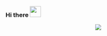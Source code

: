 ### Hi there <img src="https://media.giphy.com/media/hvRJCLFzcasrR4ia7z/giphy.gif" width="30px"/>

<div id="header" align="center">
  <img src="https://media.giphy.com/media/v1.Y2lkPTc5MGI3NjExbDlpZ3g3dng3MGcxdHAzb3dnanBlM2E0ZTFnNXF0djVkY3UxdzJ3ZSZlcD12MV9pbnRlcm5hbF9naWZfYnlfaWQmY3Q9cw/VPnfM9bmR0ZaQo3qtK/giphy.gif"
</div>
  <div id="badges">
   <img src="https://komarev.com/ghpvc/?username=Mikadiko&style=flat-square&color=red" alt=""/>
  
</div>
<!--
**Mikadiko/Mikadiko** is a ✨ _special_ ✨ repository because its `README.md` (this file) appears on your GitHub profile.

Here are some ideas to get you started:

- 🔭 I’m currently working on ...
- 🌱 I’m currently learning ...
- 👯 I’m looking to collaborate on ...
- 🤔 I’m looking for help with ...
- 💬 Ask me about ...
- 📫 How to reach me: ...
- 😄 Pronouns: ...
- ⚡ Fun fact: ...
-->
